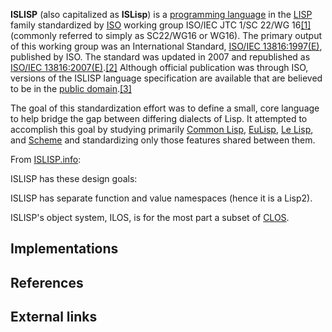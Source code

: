 **ISLISP** (also capitalized as **ISLisp**) is a [programming language][0] in the [LISP][1] family standardized by [ISO][2] working group ISO/IEC JTC 1/SC 22/WG 16[\[1\]][3] (commonly referred to simply as SC22/WG16 or WG16). The primary output of this working group was an International Standard, [ISO/IEC 13816:1997(E)][4], published by ISO. The standard was updated in 2007 and republished as [ISO/IEC 13816:2007(E)][5].[\[2\]][6] Although official publication was through ISO, versions of the ISLISP language specification are available that are believed to be in the [public domain][7].[\[3\]][8]

The goal of this standardization effort was to define a small, core language to help bridge the gap between differing dialects of Lisp. It attempted to accomplish this goal by studying primarily [Common Lisp][9], [EuLisp][10], [Le Lisp][11], and [Scheme][12] and standardizing only those features shared between them.

From [ISLISP.info][13]:

ISLISP has these design goals:

ISLISP has separate function and value namespaces (hence it is a Lisp2).

ISLISP's object system, ILOS, is for the most part a subset of [CLOS][14].

## Implementations

## References

## External links

[0]: /wiki/Programming_language "Programming language"
[1]: /wiki/Lisp_programming_language "Lisp programming language"
[2]: /wiki/International_Organization_for_Standardization "International Organization for Standardization"
[3]: #cite_note-1
[4]: http://www.iso.org/iso/iso_catalogue/catalogue_ics/catalogue_detail_ics.htm?csnumber=22987
[5]: http://www.iso.org/iso/iso_catalogue/catalogue_tc/catalogue_detail.htm?csnumber=44338
[6]: #cite_note-2
[7]: /wiki/Public_domain "Public domain"
[8]: #cite_note-3
[9]: /wiki/Common_Lisp "Common Lisp"
[10]: /wiki/EuLisp "EuLisp"
[11]: /wiki/Le_Lisp "Le Lisp"
[12]: /wiki/Scheme_(programming_language) "Scheme (programming language)"
[13]: http://www.islisp.info
[14]: /wiki/CLOS "CLOS"